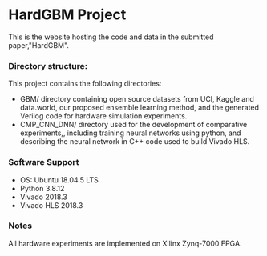 # HardGBM Project
This is the website hosting the code and data in the submitted paper,"HardGBM".
### Directory structure:
This project contains the following directories:
- GBM/ directory containing open source datasets from UCI, Kaggle and data.world, our proposed ensemble learning method, and the generated Verilog code for hardware simulation experiments.
- CMP_CNN_DNN/ directory used for the development of comparative experiments,, including training neural networks using python, and describing the neural network in C++ code used to build Vivado HLS.
### Software Support
- OS: Ubuntu 18.04.5 LTS 
- Python 3.8.12
- Vivado 2018.3
- Vivado HLS 2018.3 
### Notes
All hardware experiments are implemented on Xilinx Zynq-7000 FPGA.